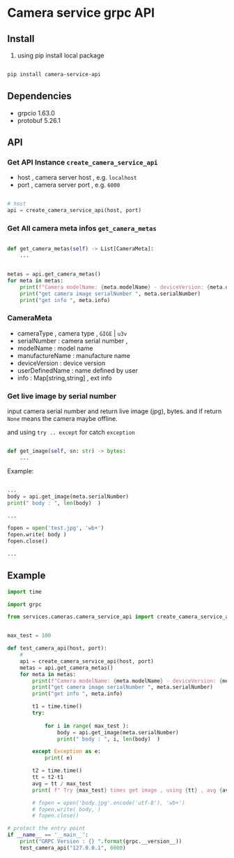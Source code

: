 # Camera service grpc API 

## Install 

1. using pip install local package 
  
```bash

pip install camera-service-api

```


## Dependencies 

- grpcio     1.63.0
- protobuf   5.26.1


## API 



### Get API Instance  `create_camera_service_api`  

- host , camera server host , e.g.  `localhost` 
- port , camera server port , e.g.  `6000`


```python 

# host 
api = create_camera_service_api(host, port)


```
### Get All camera meta infos `get_camera_metas`

```python

def get_camera_metas(self) -> List[CameraMeta]:
    ...     

```

```python

metas = api.get_camera_metas()
for meta in metas:
    print(f"Camera modelName: {meta.modelName} - deviceVersion: {meta.deviceVersion}")
    print("get camera image serialNumber ", meta.serialNumber)
    print("get info ", meta.info)


```

### CameraMeta 

- cameraType , camera type , `GIGE` | `u3v` 
- serialNumber : camera serial number , 
- modelName  : model name 
- manufactureName : manufacture name 
- deviceVersion :  device version 
- userDefinedName : name defined by user 
- info : Map[string,string] , ext info 


### Get live image by serial number 

input camera serial number and return live image (jpg), bytes.
and if return `None` means the camera maybe offline. 

and using `try .. except` for catch `exception` 

```python

def get_image(self, sn: str) -> bytes:
    ...     

```

Example: 

```python

...
body = api.get_image(meta.serialNumber)
print(" body : ", len(body)  )

...

fopen = open('test.jpg', 'wb+')
fopen.write( body )
fopen.close()

...

```


## Example 

```python
import time

import grpc

from services.cameras.camera_service_api import create_camera_service_api


max_test = 100

def test_camera_api(host, port):
    #
    api = create_camera_service_api(host, port)
    metas = api.get_camera_metas()
    for meta in metas:
        print(f"Camera modelName: {meta.modelName} - deviceVersion: {meta.deviceVersion}")
        print("get camera image serialNumber ", meta.serialNumber)
        print("get info ", meta.info)

        t1 = time.time()
        try:
        
            for i in range( max_test ):
                body = api.get_image(meta.serialNumber)
                print(" body : ", i, len(body)  )

        except Exception as e:
            print( e) 

        t2 = time.time()
        tt = t2-t1
        avg = tt / max_test
        print( f" Try {max_test} times get image , using {tt} , avg {avg} ")

        # fopen = open('body.jpg'.encode('utf-8'), 'wb+')
        # fopen.write( body, )
        # fopen.close()

# protect the entry point
if __name__ == '__main__':
    print("GRPC Version : {} ".format(grpc.__version__))
    test_camera_api("127.0.0.1", 6000)



```